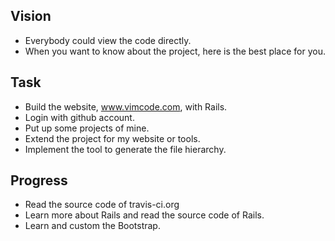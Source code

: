 
## Vision
* Everybody could view the code directly.
* When you want to know about the project, here is the best place for you.

## Task
* Build the website, www.vimcode.com, with Rails.
* Login with github account.
* Put up some projects of mine.
* Extend the project for my website or tools.
* Implement the tool to generate the file hierarchy.

## Progress
* Read the source code of travis-ci.org
* Learn more about Rails and read the source code of Rails.
* Learn and custom the Bootstrap.